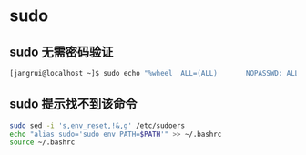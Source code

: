 # sudo

## sudo 无需密码验证

```bash
[jangrui@localhost ~]$ sudo echo "%wheel  ALL=(ALL)       NOPASSWD: ALL" >> /etc/sudoers
```

## sudo 提示找不到该命令

```bash
sudo sed -i 's,env_reset,!&,g' /etc/sudoers
echo "alias sudo='sudo env PATH=$PATH'" >> ~/.bashrc
source ~/.bashrc
```
